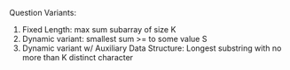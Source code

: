 Question Variants:

1. Fixed Length: max sum subarray of size K
2. Dynamic variant: smallest sum >= to some value S
3. Dynamic variant w/ Auxiliary Data Structure: Longest substring with no more than K distinct character